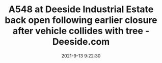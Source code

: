 ---
"title": "A548 at Deeside Industrial Estate back open following earlier closure after vehicle collides with tree - Deeside.com"
"date": "2021-9-13 9:22:30"
"feed_name": "GOOGLENEWSINDUSTRIAL"
"feed_website": "https://news.google.com/search?q=industrial%2Bincident&hl=en-US&gl=US&ceid=US:en"
"feed_rss": "https://news.google.com/rss/search?q=industrial%2Bincident&hl=en-US&gl=US&ceid=US:en"
"link": "https://www.deeside.com/section-of-a548-at-deeside-industrial-estate-closed-following-a/"
"file": "_posts/2021-1-1-206bc3eba27c4e39e15a24879412acb4049d068d.md"
"accident": "0"
"drilling": "0"
"dead": "0"
"injured": "0"
---